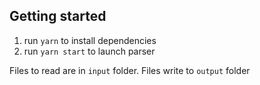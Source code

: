 ## Getting started
1. run ```yarn``` to install dependencies
2. run ```yarn start``` to launch parser

Files to read are in `input` folder.
Files write to `output` folder
